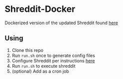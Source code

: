# Shreddit-Docker

Dockerized version of the updated Shreddit found [here](https://github.com/pythonInRelay/Shreddit)

## Using

1. Clone this repo
2. Run `run.sh` once to generate config files
3. Configure Shreddit per instructions [here](https://github.com/pythonInRelay/Shreddit#configuring-credentials)
4. Run `run.sh` to execute shreddit
5. (optional) Add as a cron job

